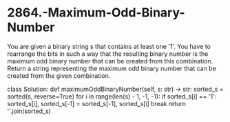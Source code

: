 # 2864.-Maximum-Odd-Binary-Number
You are given a binary string s that contains at least one '1'.  You have to rearrange the bits in such a way that the resulting binary number is the maximum odd binary number that can be created from this combination.  Return a string representing the maximum odd binary number that can be created from the given combination. 


class Solution:
    def maximumOddBinaryNumber(self, s: str) -> str:
        sorted_s = sorted(s, reverse=True)
        for i in range(len(s) - 1, -1, -1):
            if sorted_s[i] == '1':
                sorted_s[i], sorted_s[-1] = sorted_s[-1], sorted_s[i]
                break
        return ''.join(sorted_s)
